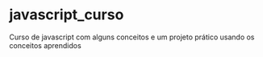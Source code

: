 # javascript_curso
Curso de javascript com alguns conceitos e um projeto prático usando os conceitos aprendidos
